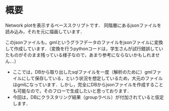 # 概要

Network plotを表示するベーススクリプトです．
同階層にあるjsonファイルを読み込み，それを元に描画しています．

このjsonファイルも，gmlというグラフデータのファイルをjsonファイルに変換して作成しています．（変換を行うpythonコードは，学生さんが試行錯誤していたものがそのまま残っている様子なので，あまり参考にならないかもしれません．．）

- ここでは，DBから取り出したsqlファイルを一度（解析のために）gmlファイルにして保存している，という状況を想定しているため，大元のファイルはgmlになっています．しかし，完全にDBからjsonファイルを作成することも可能なので，そのフローで生成したいと思っております．
- 今回は，DBにクラスタリング結果（groupラベル）が付加されていると仮定します．